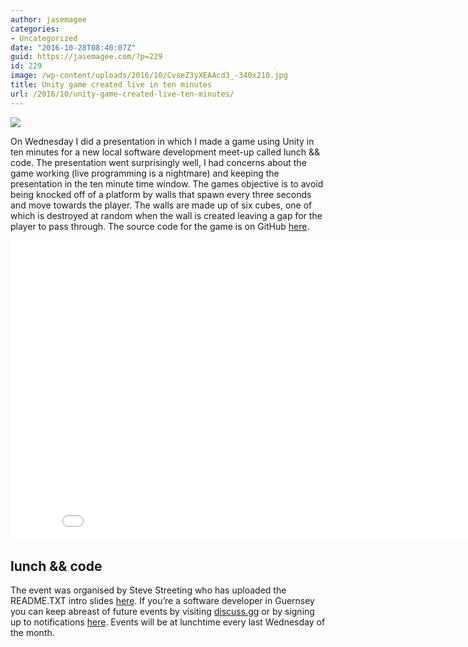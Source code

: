 ```yaml
---
author: jasemagee
categories:
- Uncategorized
date: "2016-10-28T08:40:07Z"
guid: https://jasemagee.com/?p=229
id: 229
image: /wp-content/uploads/2016/10/CvseZ3yXEAAcd3_-340x210.jpg
title: Unity game created live in ten minutes
url: /2016/10/unity-game-created-live-ten-minutes/
---
```


<div class="center-align">
<img class="responsive-img" src="/wp-content/uploads/2016/10/unity-game-in-ten-1024x748.jpg" />
</div>

On Wednesday I did a presentation in which I made a game using Unity in ten minutes for a new local software development meet-up called lunch && code. The presentation went surprisingly well, I had concerns about the game working (live programming is a nightmare) and keeping the presentation in the ten minute time window. The games objective is to avoid being knocked off of a platform by walls that spawn every three seconds and move towards the player. The walls are made up of six cubes, one of which is destroyed at random when the wall is created leaving a gap for the player to pass through. The source code for the game is on GitHub [here](https://github.com/jasemagee/LunchAndCodeGameInTen). 

<div class="video-container">
  <iframe width="853" height="480" src="//www.youtube.com/embed/GXZCjpJc-nY" frameborder="0" allowfullscreen></iframe>
</div>

## lunch && code

The event was organised by Steve Streeting who has uploaded the README.TXT intro slides [here](https://speakerdeck.com/sinbad/lunch-and-and-code-readme-dot-txt). If you&#8217;re a software developer in Guernsey you can keep abreast of future events by visiting [discuss.gg](https://discuss.gg/) or by signing up to notifications [here](http://discuss.us14.list-manage.com/subscribe?u=1f9d29f5fe57f6a555da76d24&id=0e2670491d). Events will be at lunchtime every last Wednesday of the month.